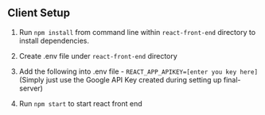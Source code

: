 ## Client Setup 

1. Run `npm install` from command line within `react-front-end` directory to install dependencies.

2. Create .env file under `react-front-end` directory

3. Add the following into .env file -
  `REACT_APP_APIKEY=[enter you key here]` (Simply just use the Google API Key created during setting up final-server)

4. Run `npm start` to start react front end
